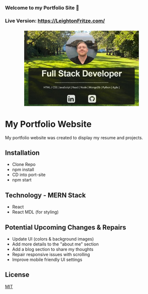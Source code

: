 ### Welcome to my Portfolio Site 👋
### Live Version: https://LeightonFritze.com/
###
###

<div align="center">
  <img width="75%" src="screenshot.JPG" alt="cover" />
</div>

# My Portfolio Website

My portfolio website was created to display my resume and projects.  

## Installation

- Clone Repo
- npm install
- CD into port-site
- npm start

## Technology - MERN Stack

- React
- React MDL (for styling)

## Potential Upcoming Changes & Repairs
- Update UI (colors & background images)
- Add more details to the "about me" section
- Add a blog section to share my thoughts
- Repair responsive issues with scrolling
- Improve mobile friendly UI settings

## License
[MIT](https://choosealicense.com/licenses/mit/)

